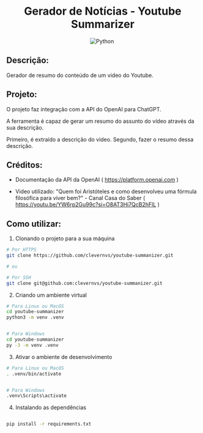 <div align="center">  

<h1> Gerador de Notícias - Youtube Summarizer </h1>

![Python](https://img.shields.io/badge/-Python-1e272e?style=for-the-badge&logo=python)&nbsp;
</div>


<h2> Descrição: </h2>
<p>
Gerador de resumo do conteúdo de um video do Youtube.
</p>


<h2> Projeto: </h2>
<p>

O projeto faz integração com a API do OpenAI para ChatGPT. 

A ferramenta é capaz de gerar um resumo do assunto do vídeo através da sua descrição.

Primeiro, é extraído a descrição do video.
Segundo, fazer o resumo dessa descrição.


<h2> Créditos: </h2>

<p>

- Documentação da API da OpenAI ( https://platform.openai.com )

- Video utilizado: "Quem foi Aristóteles e como desenvolveu uma fórmula filosófica para viver bem?" - Canal Casa do Saber
( https://youtu.be/YW6rp2Gu99c?si=O8AT3Hi7QcB2hFlL )
</p>


<h2> Como utilizar: </h2>
<p>

1. Clonando o projeto para a sua máquina

```sh
# Por HTTPS
git clone https://github.com/clevernvs/youtube-summanizer.git

# ou

# Por SSH
git clone git@github.com:clevernvs/youtube-summanizer.git

```

2. Criando um ambiente virtual

```sh
# Para Linux ou MacOS
cd youtube-summanizer
python3 -m venv .venv


# Para Windows
cd youtube-summanizer
py -3 -m venv .venv

```

3. Ativar o ambiente de desenvolvimento

```sh
# Para Linux ou MacOS
. .venv/bin/activate


# Para Windows
.venv\Scripts\activate
```


4. Instalando as dependências

```sh

pip install -r requirements.txt
```


</p>